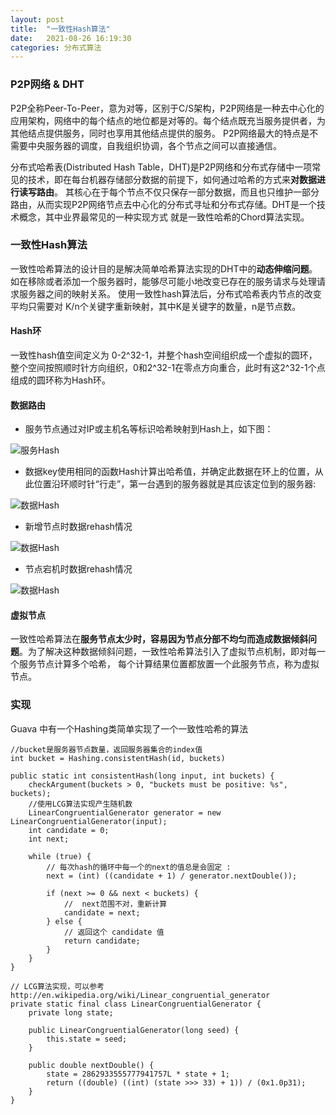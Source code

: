 ```yaml
---
layout: post
title:  "一致性Hash算法"
date:   2021-08-26 16:19:30
categories: 分布式算法
---
```


### P2P网络 & DHT

P2P全称Peer-To-Peer，意为对等，区别于C/S架构，P2P网络是一种去中心化的应用架构，网络中的每个结点的地位都是对等的。每个结点既充当服务提供者，为其他结点提供服务，同时也享用其他结点提供的服务。
P2P网络最大的特点是不需要中央服务器的调度，自我组织协调，各个节点之间可以直接通信。

分布式哈希表(Distributed Hash Table，DHT)是P2P网络和分布式存储中一项常见的技术，即在每台机器存储部分数据的前提下，如何通过哈希的方式来**对数据进行读写路由**。
其核心在于每个节点不仅只保存一部分数据，而且也只维护一部分路由，从而实现P2P网络节点去中心化的分布式寻址和分布式存储。DHT是一个技术概念，其中业界最常见的一种实现方式
就是一致性哈希的Chord算法实现。

### 一致性Hash算法

一致性哈希算法的设计目的是解决简单哈希算法实现的DHT中的**动态伸缩问题**。如在移除或者添加一个服务器时，能够尽可能小地改变已存在的服务请求与处理请求服务器之间的映射关系。
使用一致性hash算法后，分布式哈希表内节点的改变平均只需要对 K/n个关键字重新映射，其中K是关键字的数量，n是节点数。

#### Hash环

一致性hash值空间定义为 0-2^32-1，并整个hash空间组织成一个虚拟的圆环，整个空间按照顺时针方向组织，0和2^32-1在零点方向重合，此时有这2^32-1个点组成的圆环称为Hash环。

#### 数据路由

* 服务节点通过对IP或主机名等标识哈希映射到Hash上，如下图：

![服务Hash]()</br>

* 数据key使用相同的函数Hash计算出哈希值，并确定此数据在环上的位置，从此位置沿环顺时针“行走”，第一台遇到的服务器就是其应该定位到的服务器:

![数据Hash]()</br>

* 新增节点时数据rehash情况

![数据Hash]()</br>

* 节点宕机时数据rehash情况

![数据Hash]()</br>

#### 虚拟节点

一致性哈希算法在**服务节点太少时，容易因为节点分部不均匀而造成数据倾斜问题**。为了解决这种数据倾斜问题，一致性哈希算法引入了虚拟节点机制，即对每一个服务节点计算多个哈希，
每个计算结果位置都放置一个此服务节点，称为虚拟节点。


### 实现

Guava 中有一个Hashing类简单实现了一个一致性哈希的算法

```
//bucket是服务器节点数量，返回服务器集合的index值
int bucket = Hashing.consistentHash(id, buckets)
```

```
public static int consistentHash(long input, int buckets) {
    checkArgument(buckets > 0, "buckets must be positive: %s", buckets);
    //使用LCG算法实现产生随机数
    LinearCongruentialGenerator generator = new LinearCongruentialGenerator(input);
    int candidate = 0;
    int next;

    while (true) {
        // 每次hash的循环中每一个的next的值总是会固定 :
        next = (int) ((candidate + 1) / generator.nextDouble());

        if (next >= 0 && next < buckets) {
            //  next范围不对，重新计算
            candidate = next;
        } else {
            // 返回这个 candidate 值
            return candidate;
        }
    }
}

// LCG算法实现，可以参考 http://en.wikipedia.org/wiki/Linear_congruential_generator
private static final class LinearCongruentialGenerator {
    private long state;

    public LinearCongruentialGenerator(long seed) {
        this.state = seed;
    }

    public double nextDouble() {
        state = 2862933555777941757L * state + 1;
        return ((double) ((int) (state >>> 33) + 1)) / (0x1.0p31);
    }
}
```